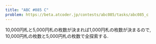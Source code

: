 ```yaml
---
title: "ABC #085 C"
problem: https://beta.atcoder.jp/contests/abc085/tasks/abc085_c
---
```

10,000円札と5,000円札の枚数が決まれば1,000円札の枚数が決まるので, 10,000円札の枚数と5,000円札の枚数で全探索する.

